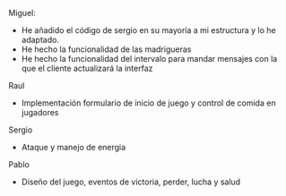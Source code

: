 
Miguel:
- He añadido el código de sergio en su mayoría a mi estructura y lo he adaptado.
- He hecho la funcionalidad de las madrigueras
- He hecho la funcionalidad del intervalo para mandar mensajes
con la que el cliente actualizará la interfaz

Raul
- Implementación formulario de inicio de juego y control de comida en jugadores

Sergio
- Ataque y manejo de energia

Pablo
- Diseño del juego, eventos de victoria, perder, lucha y salud
